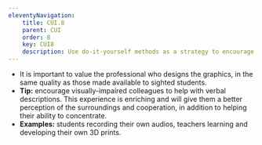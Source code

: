 ```yaml
---
eleventyNavigation:
    title: CUI.8
    parent: CUI
    order: 8
    key: CUI8
    description: Use do-it-yourself methods as a strategy to encourage peers and teachers' involvement in the practice of inclusive attitudes. However, it shouldn't be a rule.
---
```

- It is important to value the professional who designs the graphics, in the same quality as those made available to
sighted students.
- **Tip:** encourage visually-impaired colleagues to help with verbal descriptions. This experience is enriching and
will give them a better perception of the surroundings and cooperation, in addition to helping their ability to
concentrate.
- **Examples:** students recording their own audios, teachers learning and developing their own 3D prints.
